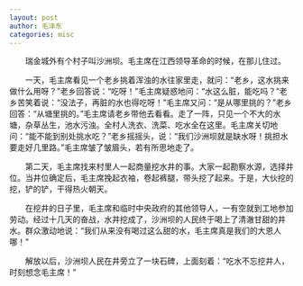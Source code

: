 ```yaml
---
layout: post
author: 毛泽东
categories: misc
---
```


　　瑞金城外有个村子叫沙洲坝。毛主席在江西领导革命的时候，在那儿住过。

　　一天，毛主席看见一个老乡挑着浑浊的水往家里走，就问：“老乡，这水挑来做什么用呀？”老乡回答说：“吃呀！”毛主席疑惑地问：“水这么脏，能吃吗？”老乡苦笑着说：“没法子，再脏的水也得吃呀！”毛主席又问：“是从哪里挑的？”老乡回答：“从塘里挑的。”毛主席请老乡带他去看看。走了一阵，只见一个不大的水塘，杂草丛生，池水污浊。全村人洗衣、洗菜、吃水全在这里。毛主席关切地问：“能不能到别处挑水吃？”老乡摇摇头，说：“我们沙洲坝就是缺水呀！挑担水要走好几里路。”毛主席皱了皱眉头，若有所思地走了。

　　第二天，毛主席找来村里人一起商量挖水井的事。大家一起勘察水源，选择井位。当井位确定后，毛主席挽起衣袖，卷起裤腿，带头挖了起来。于是，大伙挖的挖，铲的铲，干得热火朝天。

　　在挖井的日子里，毛主席和临时中央政府的其他领导人，一有空就到工地参加劳动。经过十几天的奋战，水井挖成了，沙洲坝的人民终于喝上了清澈甘甜的井水。群众激动地说：“我们从来没有喝过这么甜的水，毛主席真是我们的大恩人哪！”

　　解放以后，沙洲坝人民在井旁立了一块石碑，上面刻着：“吃水不忘挖井人，时刻想念毛主席！”
